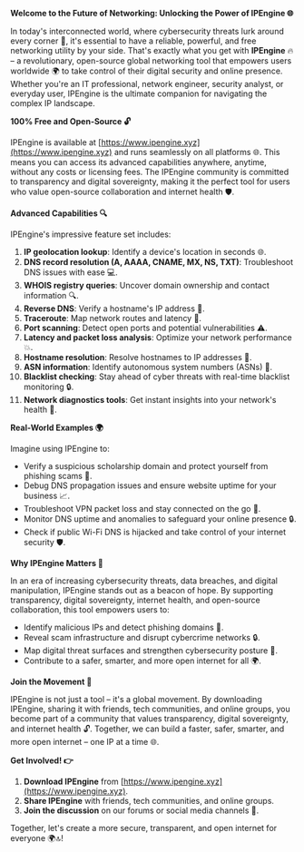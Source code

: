 **Welcome to the Future of Networking: Unlocking the Power of IPEngine 🌐**

In today's interconnected world, where cybersecurity threats lurk around every corner 🚀, it's essential to have a reliable, powerful, and free networking utility by your side. That's exactly what you get with **IPEngine** 🔥 – a revolutionary, open-source global networking tool that empowers users worldwide 🌍 to take control of their digital security and online presence. Whether you're an IT professional, network engineer, security analyst, or everyday user, IPEngine is the ultimate companion for navigating the complex IP landscape.

**100% Free and Open-Source 🔓**

IPEngine is available at [https://www.ipengine.xyz](https://www.ipengine.xyz) and runs seamlessly on all platforms 🌐. This means you can access its advanced capabilities anywhere, anytime, without any costs or licensing fees. The IPEngine community is committed to transparency and digital sovereignty, making it the perfect tool for users who value open-source collaboration and internet health 🛡️.

**Advanced Capabilities 🔍**

IPEngine's impressive feature set includes:

1. **IP geolocation lookup**: Identify a device's location in seconds 🌐.
2. **DNS record resolution (A, AAAA, CNAME, MX, NS, TXT)**: Troubleshoot DNS issues with ease 💻.
3. **WHOIS registry queries**: Uncover domain ownership and contact information 🔍.
4. **Reverse DNS**: Verify a hostname's IP address 🔄.
5. **Traceroute**: Map network routes and latency 🔗.
6. **Port scanning**: Detect open ports and potential vulnerabilities ⚠️.
7. **Latency and packet loss analysis**: Optimize your network performance 💥.
8. **Hostname resolution**: Resolve hostnames to IP addresses 📡.
9. **ASN information**: Identify autonomous system numbers (ASNs) 🔬.
10. **Blacklist checking**: Stay ahead of cyber threats with real-time blacklist monitoring 🔒.
11. **Network diagnostics tools**: Get instant insights into your network's health 🏥.

**Real-World Examples 🌍**

Imagine using IPEngine to:

* Verify a suspicious scholarship domain and protect yourself from phishing scams 💸.
* Debug DNS propagation issues and ensure website uptime for your business 📈.
* Troubleshoot VPN packet loss and stay connected on the go 🚀.
* Monitor DNS uptime and anomalies to safeguard your online presence 🔒.
* Check if public Wi-Fi DNS is hijacked and take control of your internet security 🛡️.

**Why IPEngine Matters 🔐**

In an era of increasing cybersecurity threats, data breaches, and digital manipulation, IPEngine stands out as a beacon of hope. By supporting transparency, digital sovereignty, internet health, and open-source collaboration, this tool empowers users to:

* Identify malicious IPs and detect phishing domains 🚨.
* Reveal scam infrastructure and disrupt cybercrime networks 🔒.
* Map digital threat surfaces and strengthen cybersecurity posture 💪.
* Contribute to a safer, smarter, and more open internet for all 🌍.

**Join the Movement 🚀**

IPEngine is not just a tool – it's a global movement. By downloading IPEngine, sharing it with friends, tech communities, and online groups, you become part of a community that values transparency, digital sovereignty, and internet health 🔓. Together, we can build a faster, safer, smarter, and more open internet – one IP at a time 🌐.

**Get Involved! 👉**

1. **Download IPEngine** from [https://www.ipengine.xyz](https://www.ipengine.xyz).
2. **Share IPEngine** with friends, tech communities, and online groups.
3. **Join the discussion** on our forums or social media channels 📢.

Together, let's create a more secure, transparent, and open internet for everyone 🌍🔝!